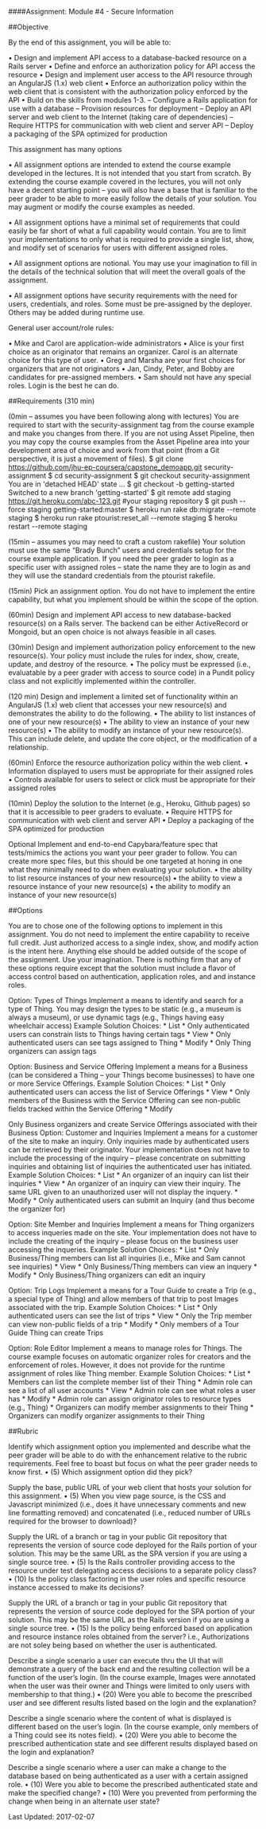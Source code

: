 ####Assignment: Module #4 - Secure Information

##Objective

By the end of this assignment, you will be able to:

• Design and implement API access to a database-backed resource on a Rails server • Define and enforce an authorization policy for API access the resource • Design and implement user access to the API resource through an AngularJS (1.x) web client • Enforce an authorization policy within the web client that is consistent with the authorization policy enforced by the API • Build on the skills from modules 1-3. – Configure a Rails application for use with a database – Provision resources for deployment – Deploy an API server and web client to the Internet (taking care of dependencies) – Require HTTPS for communication with web client and server API – Deploy a packaging of the SPA optimized for production

This assignment has many options

• All assignment options are intended to extend the course example developed in the lectures. It is not intended that you start from scratch. By extending the course example covered in the lectures, you will not only have a decent starting point – you will also have a base that is familiar to the peer grader to be able to more easily follow the details of your solution. You may augment or modify the course examples as needed.

• All assignment options have a minimal set of requirements that could easily be far short of what a full capability would contain. You are to limit your implementations to only what is required to provide a single list, show, and modify set of scenarios for users with different assigned roles.

• All assignment options are notional. You may use your imagination to fill in the details of the technical solution that will meet the overall goals of the assignment.

• All assignment options have security requirements with the need for users, credentials, and roles. Some must be pre-assigned by the deployer. Others may be added during runtime use.

General user account/role rules:

• Mike and Carol are application-wide administrators • Alice is your first choice as an originator that remains an organizer. Carol is an alternate choice for this type of user. • Greg and Marsha are your first choices for organizers that are not originators • Jan, Cindy, Peter, and Bobby are candidates for pre-assigned members. • Sam should not have any special roles. Login is the best he can do.

##Requirements (310 min)

(0min – assumes you have been following along with lectures) You are required to start with the security-assignment tag from the course example and make you changes from there. If you are not using Asset Pipeline, then you may copy the course examples from the Asset Pipeline area into your development area of choice and work from that point (from a Git perspective, it is just a movement of files). $ git clone https://github.com/jhu-ep-coursera/capstone_demoapp.git security-assignment $ cd security-assignment $ git checkout security-assignment You are in 'detached HEAD' state ... $ git checkout -b getting-started Switched to a new branch 'getting-started' $ git remote add staging https://git.heroku.com/abc-123.git #your staging repository $ git push --force staging getting-started:master $ heroku run rake db:migrate --remote staging $ heroku run rake ptourist:reset_all --remote staging $ heroku restart --remote staging

(15min – assumes you may need to craft a custom rakefile) Your solution must use the same “Brady Bunch” users and credentials setup for the course example application. If you need the peer grader to login as a specific user with assigned roles – state the name they are to login as and they will use the standard credentials from the ptourist rakefile.

(15min) Pick an assignment option. You do not have to implement the entire capability, but what you implement should be within the scope of the option.

(60min) Design and implement API access to new database-backed resource(s) on a Rails server. The backend can be either ActiveRecord or Mongoid, but an open choice is not always feasible in all cases.

(30min) Design and implement authorization policy enforcement to the new resource(s). Your policy must include the rules for index, show, create, update, and destroy of the resource. • The policy must be expressed (i.e., evaluatable by a peer grader with access to source code) in a Pundit policy class and not explicitly implemented within the controller.

(120 min) Design and implement a limited set of functionality within an AngularJS (1.x) web client that accesses your new resource(s) and demonstrates the ability to do the following. • The ability to list instances of one of your new resource(s) • The ability to view an instance of your new resource(s) • The ability to modify an instance of your new resource(s). This can include delete, and update the core object, or the modification of a relationship.

(60min) Enforce the resource authorization policy within the web client. • Information displayed to users must be appropriate for their assigned roles • Controls available for users to select or click must be appropriate for their assigned roles

(10min) Deploy the solution to the Internet (e.g., Heroku, Github pages) so that it is accessible to peer graders to evaluate. • Require HTTPS for communication with web client and server API • Deploy a packaging of the SPA optimized for production

Optional Implement and end-to-end Capybara/feature spec that tests/mimics the actions you want your peer grader to follow. You can create more spec files, but this should be one targeted at honing in one what they minimally need to do when evaluating your solution. • the ability to list resource instances of your new resource(s) • the ability to view a resource instance of your new resource(s) • the ability to modify an instance of your new resource(s)

##Options

You are to chose one of the following options to implement in this assignment. You do not need to implement the entire capability to receive full credit. Just authorized access to a single index, show, and modify action is the intent here. Anything else should be added outside of the scope of the assignment. Use your imagination. There is nothing firm that any of these options require except that the solution must include a flavor of access control based on authentication, application roles, and and instance roles.

Option: Types of Things Implement a means to identify and search for a type of Thing. You may design the types to be static (e.g., a museum is always a museum), or use dynamic tags (e.g., Things having easy wheelchair access) Example Solution Choices: * List * Only authenticated users can constrain lists to Things having certain tags * View * Only authenticated users can see tags assigned to Thing * Modify * Only Thing organizers can assign tags

Option: Business and Service Offering Implement a means for a Business (can be considered a Thing – your Things become businesses) to have one or more Service Offerings. Example Solution Choices: * List * Only authenticated users can access the list of Service Offerings * View * Only members of the Business with the Service Offering can see non-public fields tracked within the Service Offering * Modify

Only Business organizers and create Service Offerings associated with their Business
Option: Customer and Inquiries Implement a means for a customer of the site to make an inquiry. Only inquiries made by authenticated users can be retrieved by their originator. Your implementation does not have to include the processing of the inquiry – please concentrate on submitting inquiries and obtaining list of inquiries the authenticated user has initiated. Example Solution Choices: * List * An organizer of an inquiry can list their inquiries * View * An organizer of an inquiry can view their inquiry. The same URL given to an unauthorized user will not display the inquery. * Modify * Only authenticated users can submit an Inquiry (and thus become the organizer for)

Option: Site Member and Inquiries Implement a means for Thing organizers to access inqueries made on the site. Your implementation does not have to include the creating of the inquiry – please focus on the business user accessing the inqueries. Example Solution Choices: * List * Only Business/Thing members can list all inquiries (i.e., Mike and Sam cannot see inquiries) * View * Only Business/Thing members can view an inquery * Modify * Only Business/Thing organizers can edit an inquiry

Option: Trip Logs Implement a means for a Tour Guide to create a Trip (e.g., a special type of Thing) and allow members of that trip to post Images associated with the trip. Example Solution Choices: * List * Only authenticated users can see the list of trips * View * Only the Trip member can view non-public fields of a trip * Modify * Only members of a Tour Guide Thing can create Trips

Option: Role Editor Implement a means to manage roles for Things. The course example focuses on automatic organizer roles for creators and the enforcement of roles. However, it does not provide for the runtime assignment of roles like Thing member. Example Solution Choices: * List * Members can list the complete member list of their Thing * Admin role can see a list of all user accounts * View * Admin role can see what roles a user has * Modify * Admin role can assign originator roles to resource types (e.g., Thing) * Organizers can modify member assignments to their Thing * Organizers can modify organizer assignments to their Thing

##Rubric

Identify which assignment option you implemented and describe what the peer grader will be able to do with the enhancement relative to the rubric requirements. Feel free to boast but focus on what the peer grader needs to know first. • (5) Which assignment option did they pick?

Supply the base, public URL of your web client that hosts your solution for this assignment. • (5) When you view page source, is the CSS and Javascript minimized (i.e., does it have unnecessary comments and new line formatting removed) and concatenated (i.e., reduced number of URLs required for the browser to download)?

Supply the URL of a branch or tag in your public Git repository that represents the version of source code deployed for the Rails portion of your solution. This may be the same URL as the SPA version if you are using a single source tree. • (5) Is the Rails controller providing access to the resource under test delegating access decisions to a separate policy class? • (10) Is the policy class factoring in the user roles and specific resource instance accessed to make its decisions?

Supply the URL of a branch or tag in your public Git repository that represents the version of source code deployed for the SPA portion of your solution. This may be the same URL as the Rails version if you are using a single source tree. • (15) Is the policy being enforced based on application and resource instance roles obtained from the server? i.e., Authorizations are not soley being based on whether the user is authenticated.

Describe a single scenario a user can execute thru the UI that will demonstrate a query of the back end and the resulting collection will be a function of the user’s login. (In the course example, Images were annotated when the user was their owner and Things were limited to only users with membership to that thing.) • (20) Were you able to become the prescribed user and see different results listed based on the login and the explanation?

Describe a single scenario where the content of what is displayed is different based on the user’s login. (In the course example, only members of a Thing could see its notes field). • (20) Were you able to become the prescribed authentication state and see different results displayed based on the login and explanation?

Describe a single scenario where a user can make a change to the database based on being authenticated as a user with a certain assigned role. • (10) Were you able to become the prescribed authenticated state and make the specified change? • (10) Were you prevented from performing the change when being in an alternate user state?


Last Updated: 2017-02-07
